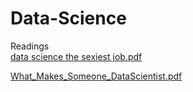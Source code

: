 # Data-Science

Readings <br>
[data science the sexiest job.pdf](https://github.com/itsMuhammadtalha/Data-Science/files/12116950/data.science.the.sexiest.job.pdf)

[What_Makes_Someone_DataScientist.pdf](https://github.com/itsMuhammadtalha/Data-Science/files/12145646/Reading_What_Makes_Someone_DataScientist.pdf)
